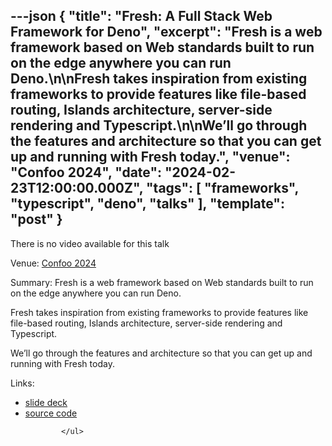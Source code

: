 ---json
{
  "title": "Fresh: A Full Stack Web Framework for Deno",
  "excerpt": "Fresh is a web framework based on Web standards built to run on the edge anywhere you can run Deno.\n\nFresh takes inspiration from existing frameworks to provide features like file-based routing, Islands architecture, server-side rendering and Typescript.\n\nWe’ll go through the features and architecture so that you can get up and running with Fresh today.",
  "venue": "Confoo 2024",
  "date": "2024-02-23T12:00:00.000Z",
  "tags": [
    "frameworks",
    "typescript",
    "deno",
    "talks"
  ],
  "template": "post"
}
---

<p class="weight-bold">There is no video available for this talk</p><p><span class="weight-bold">Venue:</span> <a href="https://confoo.ca/en/2024/session/fresh-a-full-stack-web-framework-for-deno">Confoo 2024</a></p>
      <span class="weight-bold">Summary:</span> Fresh is a web framework based on Web standards built to run on the edge anywhere you can run Deno.

Fresh takes inspiration from existing frameworks to provide features like file-based routing, Islands architecture, server-side rendering and Typescript.

We’ll go through the features and architecture so that you can get up and running with Fresh today.</p>
      <p class="weight-bold">Links:</p>
            <ul>
              <li>
                  <a href="/slides/confoo-fresh">slide deck</a>
                </li>
              <li>
                  <a href="https://www.google.com/url?q=https://github.com/nickytonline/fresh-demo&sa=D&source=editors&ust=1714400126354907&usg=AOvVaw3I6ffBd2E7TZQUzQNnb80D">source code</a>
                </li>

              
            </ul>
